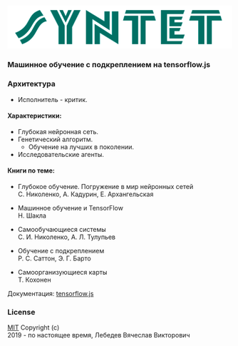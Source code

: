 ![sd](public/logo.png)

### Машинное обучение с подкреплением на tensorflow.js

### Архитектура
* Исполнитель - критик.

#### Характеристики:
* Глубокая нейронная сеть.
* Генетический алгоритм.
  * Обучение на лучших в поколении.
* Исследовательские агенты.

#### Книги по теме:
* Глубокое обучение. Погружение в мир нейронных сетей  
  С. Николенко, А. Кадурин, Е. Архангельская

* Машинное обучение и TensorFlow  
  Н. Шакла

* Самообучающиеся системы  
  С. И. Николенко, А. Л. Тулупьев

* Обучение с подкреплением  
  Р. С. Саттон, Э. Г. Барто

* Самоорганизующиеся карты  
  Т. Кохонен

Документация: [tensorflow.js](https://www.tensorflow.org/js)

### License
[MIT](LICENSE) Copyright (c)  
2019 - по настоящее время, Лебедев Вячеслав Викторович

